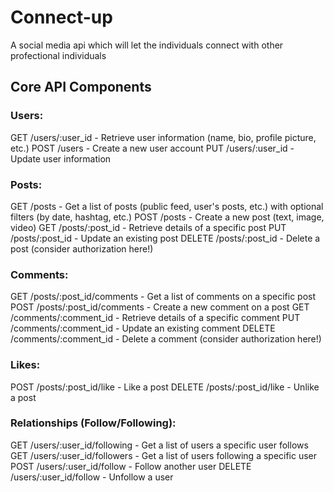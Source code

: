 # Connect-up
A social media api which will let the individuals connect with other profectional individuals 


## Core API Components

### Users:
GET /users/:user_id - Retrieve user information (name, bio, profile picture, etc.)
POST /users - Create a new user account
PUT /users/:user_id - Update user information
### Posts:
GET /posts - Get a list of posts (public feed, user's posts, etc.) with optional filters (by date, hashtag, etc.)
POST /posts - Create a new post (text, image, video)
GET /posts/:post_id - Retrieve details of a specific post
PUT /posts/:post_id - Update an existing post
DELETE /posts/:post_id - Delete a post (consider authorization here!)
### Comments:
GET /posts/:post_id/comments - Get a list of comments on a specific post
POST /posts/:post_id/comments - Create a new comment on a post
GET /comments/:comment_id - Retrieve details of a specific comment
PUT /comments/:comment_id - Update an existing comment
DELETE /comments/:comment_id - Delete a comment (consider authorization here!)
### Likes:
POST /posts/:post_id/like - Like a post
DELETE /posts/:post_id/like - Unlike a post
### Relationships (Follow/Following):
GET /users/:user_id/following - Get a list of users a specific user follows
GET /users/:user_id/followers - Get a list of users following a specific user
POST /users/:user_id/follow - Follow another user
DELETE /users/:user_id/follow - Unfollow a user